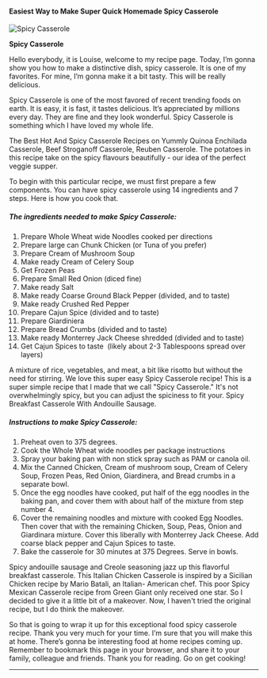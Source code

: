             

#### Easiest Way to Make Super Quick Homemade Spicy Casserole

![Spicy Casserole](https://img-global.cpcdn.com/recipes/2620694dc138f021/751x532cq70/spicy-casserole-recipe-main-photo.jpg)

**Spicy Casserole**

Hello everybody, it is Louise, welcome to my recipe page. Today, I’m gonna show you how to make a distinctive dish, spicy casserole. It is one of my favorites. For mine, I’m gonna make it a bit tasty. This will be really delicious.

Spicy Casserole is one of the most favored of recent trending foods on earth. It is easy, it is fast, it tastes delicious. It’s appreciated by millions every day. They are fine and they look wonderful. Spicy Casserole is something which I have loved my whole life.

The Best Hot And Spicy Casserole Recipes on Yummly Quinoa Enchilada Casserole, Beef Stroganoff Casserole, Reuben Casserole. The potatoes in this recipe take on the spicy flavours beautifully - our idea of the perfect veggie supper.

To begin with this particular recipe, we must first prepare a few components. You can have spicy casserole using 14 ingredients and 7 steps. Here is how you cook that.

##### The ingredients needed to make Spicy Casserole:

1.  Prepare Whole Wheat wide Noodles cooked per directions
2.  Prepare large can Chunk Chicken (or Tuna of you prefer)
3.  Prepare Cream of Mushroom Soup
4.  Make ready Cream of Celery Soup
5.  Get Frozen Peas
6.  Prepare Small Red Onion (diced fine)
7.  Make ready Salt
8.  Make ready Coarse Ground Black Pepper (divided, and to taste)
9.  Make ready Crushed Red Pepper
10.  Prepare Cajun Spice (divided and to taste)
11.  Prepare Giardiniera
12.  Prepare Bread Crumbs (divided and to taste)
13.  Make ready Monterrey Jack Cheese shredded (divided and to taste)
14.  Get Cajun Spices to taste  (likely about 2-3 Tablespoons spread over layers)

A mixture of rice, vegetables, and meat, a bit like risotto but without the need for stirring. We love this super easy Spicy Casserole recipe! This is a super simple recipe that I made that we call "Spicy Casserole." It's not overwhelmingly spicy, but you can adjust the spiciness to fit your. Spicy Breakfast Casserole With Andouille Sausage.

##### Instructions to make Spicy Casserole:

1.  Preheat oven to 375 degrees.
2.  Cook the Whole Wheat wide noodles per package instructions
3.  Spray your baking pan with non stick spray such as PAM or canola oil.
4.  Mix the Canned Chicken, Cream of mushroom soup, Cream of Celery Soup, Frozen Peas, Red Onion, Giardinera, and Bread crumbs in a separate bowl.
5.  Once the egg noodles have cooked, put half of the egg noodles in the baking pan, and cover them with about half of the mixture from step number 4.
6.  Cover the remaining noodles and mixture with cooked Egg Noodles. Then cover that with the remaining Chicken, Soup, Peas, Onion and Giardinara mixture. Cover this liberally with Monterrey Jack Cheese. Add coarse black pepper and Cajun Spices to taste.
7.  Bake the casserole for 30 minutes at 375 Degrees. Serve in bowls.

Spicy andouille sausage and Creole seasoning jazz up this flavorful breakfast casserole. This Italian Chicken Casserole is inspired by a Sicilian Chicken recipe by Mario Batali, an Italian- American chef. This poor Spicy Mexican Casserole recipe from Green Giant only received one star. So I decided to give it a little bit of a makeover. Now, I haven't tried the original recipe, but I do think the makeover.

So that is going to wrap it up for this exceptional food spicy casserole recipe. Thank you very much for your time. I’m sure that you will make this at home. There’s gonna be interesting food at home recipes coming up. Remember to bookmark this page in your browser, and share it to your family, colleague and friends. Thank you for reading. Go on get cooking!

* * *